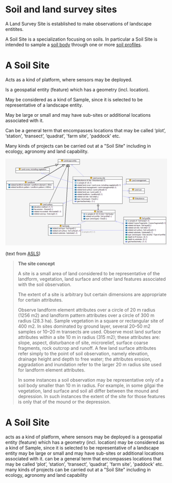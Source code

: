 # Soil and land survey sites

A Land Survey Site is established to make observations of landscape entitites. 

A Soil Site is a specialization focusing on soils. 
In particular a Soil Site is intended to sample a [soil body](soil-body.md) through one or more [soil profiles](soil-profile.md). 

# A Soil Site

Acts as a kind of platform, where sensors may be deployed.

Is a geospatial entity (feature) which has a geometry (incl. location).

May be considered as a kind of Sample, since it is selected to be representative of a landscape entity.

May be large or small and may have sub-sites or additional locations associated with it.

Can be a general term that encompasses locations that may be called ‘plot’, ‘station’, ‘transect’, ‘quadrat’, 'farm site', 'paddock' etc.

Many kinds of projects can be carried out at a "Soil Site" including in ecology, agronomy and land capability.

![Soil and Land Survey Site](image/Site.png)

(text from [ASLS](https://catalogue.nla.gov.au/Record/4273240))

> **The site concept**
>
> A site is a small area of land considered to be representative of the landform, vegetation, land surface and other land features associated with the soil observation.
>
> The extent of a site is arbitrary but certain dimensions are appropriate for certain attributes.
>
> Observe landform element attributes over a circle of 20 m radius (1256 m2) and landform pattern attributes over a circle of 300 m radius (28.3 ha). Sample vegetation in a square or rectangular site of 400 m2. In sites dominated by ground layer, several 20–50 m2 samples or 10–20 m transects are used. Observe most land surface attributes within a site 10 m in radius (315 m2); these attributes are: slope, aspect, disturbance of site, microrelief, surface coarse fragments, rock outcrop and runoff. A few land surface attributes refer simply to the point of soil observation, namely elevation, drainage height and depth to free water; the attributes erosion, aggradation and inundation refer to the larger 20 m radius site used for landform element attributes.
>
> In some instances a soil observation may be representative only of a soil body smaller than 10 m in radius. For example, in some gilgai the vegetation, land surface and soil all differ between the mound and depression. In such instances the extent of the site for those features is only that of the mound or the depression.

# A Soil Site
acts as a kind of platform, where sensors may be deployed
is a geospatial entity (feature) which has a geometry (incl. location)
may be considered as a kind of Sample, since it is selected to be representative of a landscape entity
may be large or small and may have sub-sites or additional locations associated with it.
can be a general term that encompasses locations that may be called ‘plot’, ‘station’, ‘transect’, ‘quadrat’, 'farm site', 'paddock' etc.
many kinds of projects can be carried out at a "Soil Site" including in ecology, agronomy and land capability
